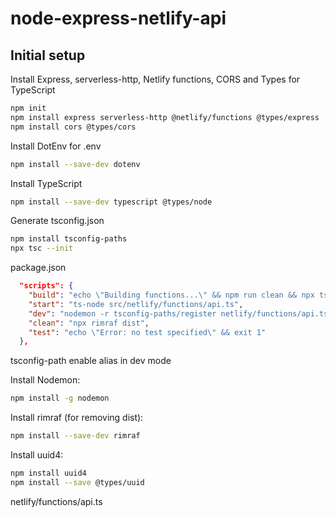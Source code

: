 # node-express-netlify-api

## Initial setup

Install Express, serverless-http, Netlify functions, CORS and Types for TypeScript
```sh
npm init
npm install express serverless-http @netlify/functions @types/express
npm install cors @types/cors
```

Install DotEnv for .env
```sh
npm install --save-dev dotenv
```

Install TypeScript
```sh
npm install --save-dev typescript @types/node
```

Generate tsconfig.json
```sh
npm install tsconfig-paths
npx tsc --init
```

package.json
```json
  "scripts": {
    "build": "echo \"Building functions...\" && npm run clean && npx tsc",
    "start": "ts-node src/netlify/functions/api.ts",
    "dev": "nodemon -r tsconfig-paths/register netlify/functions/api.ts",
    "clean": "npx rimraf dist",
    "test": "echo \"Error: no test specified\" && exit 1"
  },
```
  tsconfig-path enable alias in dev mode

Install Nodemon:
```sh
npm install -g nodemon
```

Install rimraf (for removing dist):
```sh
npm install --save-dev rimraf
```

Install uuid4:
```sh
npm install uuid4
npm install --save @types/uuid
```

netlify/functions/api.ts

